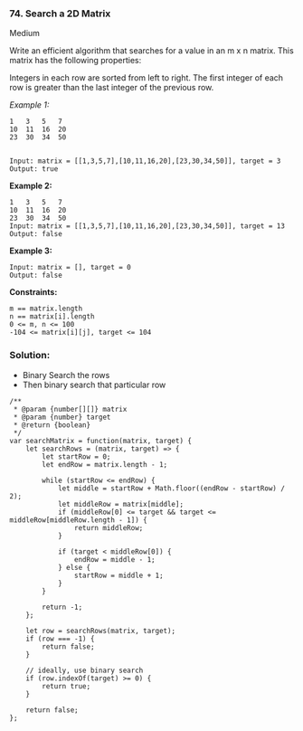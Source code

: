 ### 74. Search a 2D Matrix
Medium

Write an efficient algorithm that searches for a value in an m x n matrix. This matrix has the following properties:

Integers in each row are sorted from left to right.
The first integer of each row is greater than the last integer of the previous row.

*Example 1:*
```
1   3   5   7
10  11  16  20
23  30  34  50


Input: matrix = [[1,3,5,7],[10,11,16,20],[23,30,34,50]], target = 3
Output: true
```

**Example 2:**
```
1   3   5   7
10  11  16  20
23  30  34  50
Input: matrix = [[1,3,5,7],[10,11,16,20],[23,30,34,50]], target = 13
Output: false
```

**Example 3:**
```
Input: matrix = [], target = 0
Output: false
``` 

**Constraints:**
```
m == matrix.length
n == matrix[i].length
0 <= m, n <= 100
-104 <= matrix[i][j], target <= 104
```

### Solution:
- Binary Search the rows
- Then binary search that particular row

```
/**
 * @param {number[][]} matrix
 * @param {number} target
 * @return {boolean}
 */
var searchMatrix = function(matrix, target) {
    let searchRows = (matrix, target) => {
        let startRow = 0;
        let endRow = matrix.length - 1;
        
        while (startRow <= endRow) {
            let middle = startRow + Math.floor((endRow - startRow) / 2);
            let middleRow = matrix[middle];
            if (middleRow[0] <= target && target <= middleRow[middleRow.length - 1]) {
                return middleRow;
            }
            
            if (target < middleRow[0]) {
                endRow = middle - 1;
            } else {
                startRow = middle + 1;
            }
        }
        
        return -1;
    };
    
    let row = searchRows(matrix, target);
    if (row === -1) {
        return false;
    }
    
    // ideally, use binary search
    if (row.indexOf(target) >= 0) {
        return true;
    }
    
    return false;
};
```
